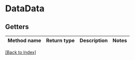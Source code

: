 # DataData

## Getters

Method name | Return type | Description | Notes
------------ | ------------- | ------------- | -------------

[[Back to Index]](../index.md)
